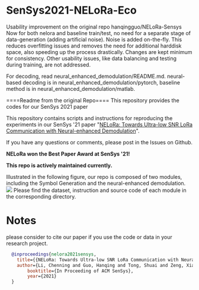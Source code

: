 # SenSys2021-NELoRa-Eco
Usability improvement on the original repo hanqingguo/NELoRa-Sensys
Now for both nelora and baseline train/test, no need for a separate stage of data-generation (adding artificial noise). 
Noise is added on-the-fly.
This reduces overfitting issues and removes the need for additional harddisk space, also speeding up the process drastically.
Changes are kept minimum for consistency. Other usability issues, like data balancing and testing during training, are not addressed.

For decoding, read neural_enhanced_demodulation/README.md.
neural-based decoding is in neural_enhanced_demodulation/pytorch, baseline method is in neural_enhanced_demodulation/matlab.

====Readme from the original Repo====
This repository provides the codes for our SenSys 2021 paper

This repository contains scripts and instructions for reproducing the experiments in our SenSys '21 paper "[NELoRa: Towards Ultra-low SNR LoRa Communication with Neural-enhanced Demodulation](https://cse.msu.edu/~caozc/papers/sensys21-li.pdf)".

If you have any questions or comments, please post in the Issues on Github.

**NELoRa won the Best Paper Award at SenSys '21!**

**This repo is actively maintained currently.**

Illustrated in the following figure, our repo is composed of two modules, including the Symbol Generation and the neural-enhanced demodulation. 
![](./system_framework.png)
Please find the dataset, instruction and source code of each module in the corresponding directory.

# Notes
please consider to cite our paper if you use the code or data in your research project.
```bibtex
  @inproceedings{nelora2021sensys,
  	title={{NELoRa: Towards Ultra-low SNR LoRa Communication with Neural-enhanced Demodulation}},
  	author={Li, Chenning and Guo, Hanqing and Tong, Shuai and Zeng, Xiao and Cao, Zhichao and Zhang, Mi and Yan, Qiben and Xiao, Li and Wang, Jiliang and Liu, Yunhao},
    	booktitle={In Proceeding of ACM SenSys},
    	year={2021}
  }
```
